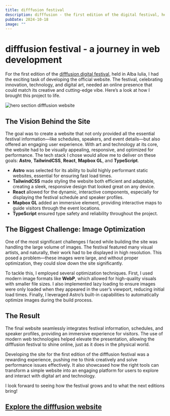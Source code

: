 ```yaml
---
title: difffusion festival
description: difffusion - the first edition of the digital festival, held in Alba Iulia, I had the exciting task of developing the official website. The festival, celebrating innovation, technology, and digital art, needed an online presence that could match its creative and cutting-edge vibe. Here’s a look at how I brought this project to life.
pubDate: 2024-10-18
image: ""
---
```



# difffusion festival - a journey in web development

For the first edition of the [difffusion digital festival]((https://difffusion.ro)), held in Alba Iulia, I had the exciting task of developing the official website. The festival, celebrating innovation, technology, and digital art, needed an online presence that could match its creative and cutting-edge vibe. Here’s a look at how I brought this project to life.

![hero section difffusion website](/articles/difffusion.webp)

##  The Vision Behind the Site
The goal was to create a website that not only provided all the essential festival information—like schedules, speakers, and event details—but also offered an engaging user experience. With art and technology at its core, the website had to be visually appealing, responsive, and optimized for performance. The tech stack I chose would allow me to deliver on these goals: **Astro**, **TailwindCSS**, **React**, **Mapbox GL**, and **TypeScript**.

- **Astro** was selected for its ability to build highly performant static websites, essential for ensuring fast load times.
- **TailwindCSS** made styling the website both efficient and adaptable, creating a sleek, responsive design that looked great on any device.
- **React** allowed for the dynamic, interactive components, especially for displaying the festival schedule and speaker profiles.
- **Mapbox GL** added an immersive element, providing interactive maps to guide visitors through the event locations.
- **TypeScript** ensured type safety and reliability throughout the project.

## The Biggest Challenge: Image Optimization
One of the most significant challenges I faced while building the site was handling the large volume of images. The festival featured many visual artists, and naturally, their work had to be displayed in high resolution. This posed a problem—these images were large, and without proper optimization, they could slow down the site significantly.

To tackle this, I employed several optimization techniques. First, I used modern image formats like **WebP**, which allowed for high-quality visuals with smaller file sizes. I also implemented lazy loading to ensure images were only loaded when they appeared in the user’s viewport, reducing initial load times. Finally, I leveraged Astro’s built-in capabilities to automatically optimize images during the build process.

## The Result
The final website seamlessly integrates festival information, schedules, and speaker profiles, providing an immersive experience for visitors. The use of modern web technologies helped elevate the presentation, allowing the difffusion festival to shine online, just as it does in the physical world.

Developing the site for the first edition of the difffusion festival was a rewarding experience, pushing me to think creatively and solve performance issues effectively. It also showcased how the right tools can transform a simple website into an engaging platform for users to explore and interact with digital art and technology.

I look forward to seeing how the festival grows and to what the next editions bring!

## [Explore the difffusion website](https://difffusion.ro)